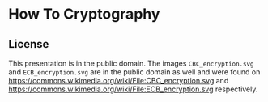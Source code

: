 # How To Cryptography

## License

This presentation is in the public domain.
The images `CBC_encryption.svg` and `ECB_encryption.svg` are in the public
domain as well and were found on
https://commons.wikimedia.org/wiki/File:CBC_encryption.svg and
https://commons.wikimedia.org/wiki/File:ECB_encryption.svg respectively.
